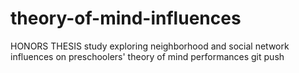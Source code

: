 # theory-of-mind-influences
HONORS THESIS study exploring neighborhood and social network influences on preschoolers' theory of mind performances
git push
